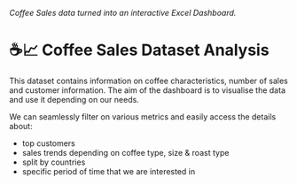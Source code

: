 *Coffee Sales data turned into an interactive Excel Dashboard.*

# ☕📈 Coffee Sales Dataset Analysis
  This dataset contains information on coffee characteristics, number of sales and customer information. The aim of the dashboard is to visualise the data and use it depending on our needs.
  
  We can seamlessly filter on various metrics and easily access the details about: 
  - top customers
  - sales trends depending on coffee type, size & roast type
  - split by countries
  - specific period of time that we are interested in
